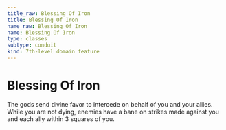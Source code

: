 ```yaml
---
title_raw: Blessing Of Iron
title: Blessing Of Iron
name_raw: Blessing Of Iron
name: Blessing Of Iron
type: classes
subtype: conduit
kind: 7th-level domain feature
---
```


# Blessing Of Iron

The gods send divine favor to intercede on behalf of you and your allies. While you are not dying, enemies have a bane on strikes made against you and each ally within 3 squares of you.
